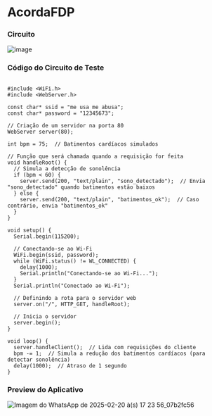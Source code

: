 # AcordaFDP

### Circuito
![image](https://github.com/user-attachments/assets/2500ec8b-fb82-4eb0-847b-49a04c1c8c18)

### Código do Circuito de Teste
```

#include <WiFi.h>
#include <WebServer.h>

const char* ssid = "me usa me abusa";
const char* password = "12345673";

// Criação de um servidor na porta 80
WebServer server(80);

int bpm = 75;  // Batimentos cardíacos simulados

// Função que será chamada quando a requisição for feita
void handleRoot() {
  // Simula a detecção de sonolência
  if (bpm < 60) {
    server.send(200, "text/plain", "sono_detectado");  // Envia "sono_detectado" quando batimentos estão baixos
  } else {
    server.send(200, "text/plain", "batimentos_ok");  // Caso contrário, envia "batimentos_ok"
  }
}

void setup() {
  Serial.begin(115200);

  // Conectando-se ao Wi-Fi
  WiFi.begin(ssid, password);
  while (WiFi.status() != WL_CONNECTED) {
    delay(1000);
    Serial.println("Conectando-se ao Wi-Fi...");
  }
  Serial.println("Conectado ao Wi-Fi");

  // Definindo a rota para o servidor web
  server.on("/", HTTP_GET, handleRoot);

  // Inicia o servidor
  server.begin();
}

void loop() {
  server.handleClient();  // Lida com requisições do cliente
  bpm -= 1;  // Simula a redução dos batimentos cardíacos (para detectar sonolência)
  delay(1000);  // Atraso de 1 segundo
}

```

### Preview do Aplicativo
![Imagem do WhatsApp de 2025-02-20 à(s) 17 23 56_07b2fc56](https://github.com/user-attachments/assets/f652993b-f4ff-44aa-9e1e-a73d1cbefdf1)
